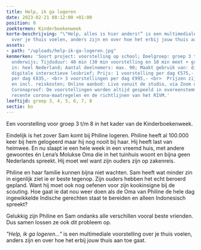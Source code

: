 ```yaml
---
title: Help, ik ga logeren
date: 2023-02-21 08:12:00 +01:00
position: 0
zoektermen: Kinderboekenweek
korte-beschrijving: "\"Help, alles is hier anders!” is een multimediale voorstelling
  over je thuis voelen, anders zijn en over hoe het erbij jouw thuis aan toe gaat. "
assets:
- path: "/uploads/help-ik-ga-logeren.jpg"
kenmerken: 'Soort project: voorstelling op school; Doelgroep: groep 3 t/m 8 ook speciaal
  onderwijs; Tijdsduur: 40 min (30 min voorstelling en 10 min meet + greet); Aangeboden
  in: heel Nederland; Aantal deelnemers: max. 90; Maakt gebruik van: digibord; Lesmateriaal:
  digitale interactieve lesbrief; Prijs: 1 voorstelling per dag €575,- <br> 2 voorstellingen
  per dag €835,- <br> 3 voorstellingen per dag €995,- <br>  Prijzen zijn excl. btw
  en incl. reiskosten; Online aanbod: Live vanuit de studio, via Zoom of Teams. ;
  Coronaproof: De voorstellingen worden altijd gespeeld in overeenstemming met de
  recente corona-maatregelen en de richtlijnen van het RIVM.'
leeftijd: groep 3, 4, 5, 6, 7, 8
sectie: bo
---
```


Een voorstelling voor groep 3 t/m 8 in het kader van de Kinderboekenweek.

Eindelijk is het zover Sam komt bij Philine logeren. Philine heeft al 100.000 keer bij hem gelogeerd maar hij nog nooit bij haar. Hij heeft last van heimwee. En nu slaapt ie een hele week in een vreemd huis, met andere gewoontes én Lena’s Molukse Oma die in het tuinhuis woont en bijna geen Nederlands spreekt. Hij moet wel want zijn ouders zijn op zakenreis.

Philine en haar familie kunnen bijna niet wachten. Sam heeft wat minder zin in eigenlijk ziet ie er beste tegenop. Zijn ouders hebben het echt beroerd gepland. Want hij moet ook nog oefenen voor zijn kookinsigne bij de scouting. Hoe gaat ie dat nou weer doen als de Oma van Philine de hele dag ingewikkelde Indische gerechten staat te bereiden en alleen Indonesisch spreekt? 

Gelukkig zijn Philine en Sam ondanks alle verschillen vooral beste vrienden. Dus samen lossen ze ook dit probleem op. 

*"Help, ik ga logeren...”* is een multimediale voorstelling over je thuis voelen, anders zijn en over hoe het erbij jouw thuis aan toe gaat. 